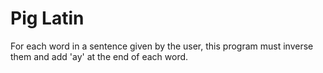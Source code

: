# Pig Latin

For each word in a sentence given by the user, this program must inverse them and add 'ay' at the end of each word.
